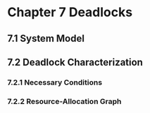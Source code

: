 # Chapter 7 Deadlocks

## 7.1 System Model

## 7.2 Deadlock Characterization

### 7.2.1 Necessary Conditions

### 7.2.2 Resource-Allocation Graph